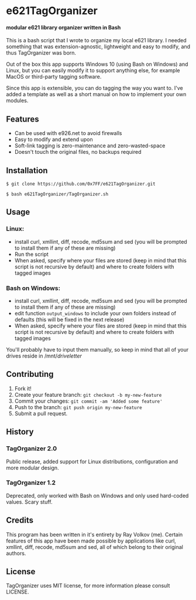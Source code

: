 # e621TagOrganizer
#### modular e621 library organizer written in Bash


This is a bash script that I wrote to organize my local e621 library. I needed something that was extension-agnostic, lightweight and easy to modify, and thus TagOrganizer was born.

Out of the box this app supports Windows 10 (using Bash on Windows) and Linux, but you can easily modify it to support anything else, for example MacOS or third-party tagging software.

Since this app is extensible, you can do tagging the way you want to. I've added a template as well as a short manual on how to implement your own modules.

## Features
* Can be used with e926.net to avoid firewalls
* Easy to modify and extend upon
* Soft-link tagging is zero-maintenance and zero-wasted-space
* Doesn't touch the original files, no backups required

## Installation

`$ git clone https://github.com/0x7FF/e621TagOrganizer.git`

`$ bash e621TagOrganizer/TagOrganizer.sh`

## Usage

### Linux:
* install curl, xmllint, diff, recode, md5sum and sed (you will be prompted to install them if any of these are missing)
* Run the script
* When asked, specify where your files are stored (keep in mind that this script is not recursive by default) and where to create folders with tagged images

### Bash on Windows:
* install curl, xmllint, diff, recode, md5sum and sed (you will be prompted to install them if any of these are missing)
* edit function `output_windows` to include your own folders instead of defaults (this will be fixed in the next release)
* When asked, specify where your files are stored (keep in mind that this script is not recursive by default) and where to create folders with tagged images

You'll probably have to input them manually, so keep in mind that all of your drives reside in /mnt/*driveletter*

## Contributing

1. Fork it!
2. Create your feature branch: `git checkout -b my-new-feature`
3. Commit your changes: `git commit -am 'Added some feature'`
4. Push to the branch: `git push origin my-new-feature`
5. Submit a pull request.

## History

### TagOrganizer 2.0
Public release, added support for Linux distributions, configuration and more modular design.

### TagOrganizer 1.2
Deprecated, only worked with Bash on Windows and only used hard-coded values. Scary stuff.

## Credits

This program has been written in it's entirety by Ray Volkov (me). Certain features of this app have been made possible by applications like curl, xmllint, diff, recode, md5sum and sed, all of which belong to their original authors.

## License

TagOrganizer uses MIT license, for more information please consult LICENSE.
